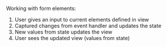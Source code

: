 Working with form elements:
1) User gives an input to current elements defined in view
2) Captured changes from event handler and updates the state
3) New values from state updates the view
4) User sees the updated view (values from state)
